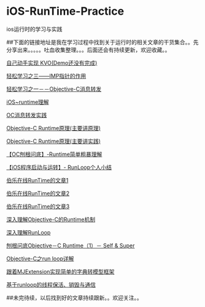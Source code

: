 # iOS-RunTime-Practice
ios运行时的学习与实践

##下面的链接地址是我在学习过程中找到关于运行时的相关文章的干货集合。。先分享出来。。。。。吐血收集整理。。。后面还会有持续更新，欢迎收藏。。

[自己动手实现 KVO(Demo还没有完成)](http://tech.glowing.com/cn/implement-kvo/)


[轻松学习之三——IMP指针的作用](http://www.jianshu.com/p/425a39d43d16)

[轻松学习之一－－Objective-C消息转发](http://www.jianshu.com/p/1bde36ad9938)

[iOS~runtime理解](http://www.jianshu.com/p/927c8384855a)

[OC消息转发实践](http://blog.csdn.net/yiyaaixuexi/article/details/9374411)

[Objective-C Runtime原理(主要讲原理)](http://tech.glowing.com/cn/objective-c-runtime/)

[Objective-C Runtime原理(主要讲实践)](http://tech.glowing.com/cn/method-swizzling-aop/)

[【OC刨根问底】-Runtime简单粗暴理解](http://www.jianshu.com/p/f900de4a1495)

[【iOS程序启动与运转】- RunLoop个人小结](
http://www.cocoachina.com/ios/20150821/13119.html)

[伯乐在线RunTime的文章1](http://blog.jobbole.com/79545/)

[伯乐在线RunTime的文章2](http://blog.jobbole.com/79566/)

[伯乐在线RunTime的文章3](http://blog.jobbole.com/79570/)


[深入理解Objective-C的Runtime机制](
http://www.csdn.net/article/2015-07-06/2825133-objective-c-runtime)

[深入理解RunLoop](http://blog.ibireme.com/2015/05/18/runloop/)

[刨根问底Objective－C Runtime（1）－ Self & Super](http://chun.tips/blog/2014/11/05/bao-gen-wen-di-objective%5Bnil%5Dc-runtime%281%29%5Bnil%5D-self-and-super/)

[Objective-C之run loop详解]( 
http://blog.csdn.net/wzzvictory/article/details/9237973)

[跟着MJExtension实现简单的字典转模型框架](http://www.jianshu.com/p/d2ecef03f19e)

[基于runloop的线程保活、销毁与通信](http://www.jianshu.com/p/4d5b6fc33519)

##未完待续，以后找到好的文章持续跟新。。欢迎关注。。


